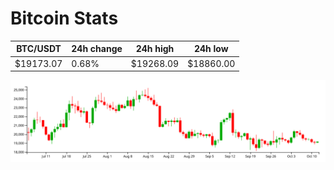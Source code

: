 # Bitcoin Stats

BTC/USDT|24h change|24h high|24h low|
|---|---|---|---|
|$19173.07|0.68%|$19268.09|$18860.00|

<img src="./chart.svg">
